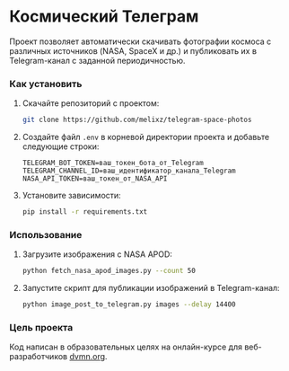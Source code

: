 # Космический Телеграм

Проект позволяет автоматически скачивать фотографии космоса с различных источников (NASA, SpaceX и др.) и публиковать их в Telegram-канал с заданной периодичностью. 

### Как установить

1. Скачайте репозиторий с проектом:
    ```sh
    git clone https://github.com/melixz/telegram-space-photos
    ```

2. Создайте файл `.env` в корневой директории проекта и добавьте следующие строки:
    ```env
    TELEGRAM_BOT_TOKEN=ваш_токен_бота_от_Telegram
    TELEGRAM_CHANNEL_ID=ваш_идентификатор_канала_Telegram
    NASA_API_TOKEN=ваш_токен_от_NASA_API
    ```

3. Установите зависимости:
    ```sh
    pip install -r requirements.txt
    ```

### Использование

1. Загрузите изображения с NASA APOD:
    ```sh
    python fetch_nasa_apod_images.py --count 50
    ```

2. Запустите скрипт для публикации изображений в Telegram-канал:
    ```sh
    python image_post_to_telegram.py images --delay 14400
    ```

### Цель проекта

Код написан в образовательных целях на онлайн-курсе для веб-разработчиков [dvmn.org](https://dvmn.org/).
